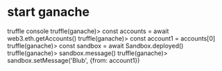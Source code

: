 # start ganache
truffle console
truffle(ganache)> const accounts = await web3.eth.getAccounts()
truffle(ganache)> const account1 = accounts[0]
truffle(ganache)> const sandbox = await Sandbox.deployed()
truffle(ganache)> sandbox.message()
truffle(ganache)> sandbox.setMessage('Blub', {from: account1})